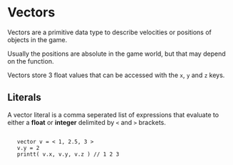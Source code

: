 # Vectors

Vectors are a primitive data type to describe velocities or positions of objects in the game.

Usually the positions are absolute in the game world, but that may depend on the function.

Vectors store 3 float values that can be accessed with the `x`, `y` and `z` keys.

## Literals

A vector literal is a comma seperated list of expressions that evaluate to either a **float** or **integer** delimited by `<` and `>` brackets.

```squirrel

   vector v = < 1, 2.5, 3 >
   v.y = 2
   printt( v.x, v.y, v.z ) // 1 2 3
```

